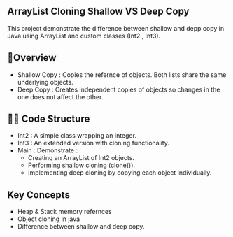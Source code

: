 ## ArrayList Cloning Shallow VS Deep Copy
This project demonstrate the difference between shallow and depp copy in Java using ArrayList and custom classes (Int2 , Int3).

## 📌Overview
- Shallow Copy : Copies the refernce of objects. Both lists share the same underlying objects.
- Deep Copy : Creates independent copies of objects so changes in the one does not affect the other.

## 👩‍💻 Code Structure
- Int2 : A simple class wrapping an integer.
- Int3 : An extended version with cloning functionality.
- Main : Demonstrate :
  - Creating an ArrayList of Int2 objects.
  - Performing shallow cloning (clone()).
  - Implementing deep cloning by copying each object individually.

## Key Concepts
- Heap & Stack memory refernces
- Object cloning in java
- Difference between shallow and deep copy.
